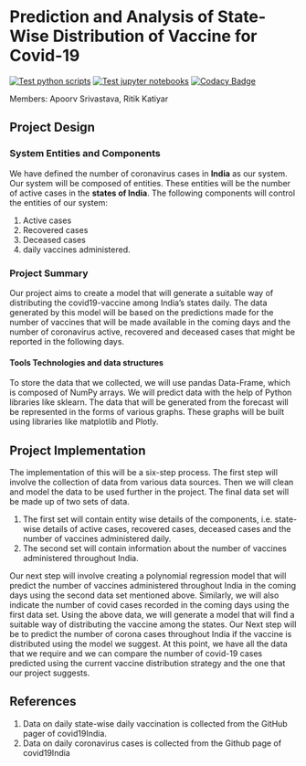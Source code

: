 # Prediction and Analysis of State-Wise Distribution of Vaccine for Covid-19

[![Test python scripts](https://github.com/MaskedCarrot/vaccine-model/actions/workflows/test_scripts.yml/badge.svg)](https://github.com/MaskedCarrot/vaccine-model/actions/workflows/test_scripts.yml) [![Test jupyter notebooks](https://github.com/MaskedCarrot/vaccine-model/actions/workflows/test_notebooks.yml/badge.svg)](https://github.com/MaskedCarrot/vaccine-model/actions/workflows/test_notebooks.yml) [![Codacy Badge](https://app.codacy.com/project/badge/Grade/0f424492fa4e45c6ba5a2042c840c823)](https://www.codacy.com/gh/MaskedCarrot/vaccine-model/dashboard?utm_source=github.com&amp;utm_medium=referral&amp;utm_content=MaskedCarrot/vaccine-model&amp;utm_campaign=Badge_Grade)

Members: Apoorv Srivastava, Ritik Katiyar

## Project Design

### System Entities and Components

We have defined the number of coronavirus cases in **India** as our system. Our system
will be composed of entities. These entities will be the number of active cases in the **states of
India**. The following components will control the entities of our system:

1. Active cases
2. Recovered cases
3. Deceased cases
4. daily vaccines administered.

### Project Summary

Our project aims to create a model that will generate a suitable way of distributing the
covid19-vaccine among India’s states daily. The data generated by this model will be based
on the predictions made for the number of vaccines that will be made available in the coming
days and the number of coronavirus active, recovered and deceased cases that might be
reported in the following days.

#### Tools Technologies and data structures

To store the data that we collected, we will use pandas Data-Frame, which is
composed of NumPy arrays. We will predict data with the help of Python libraries like
sklearn. The data that will be generated from the forecast will be represented in the forms of
various graphs. These graphs will be built using libraries like matplotlib and Plotly.

## Project Implementation

The implementation of this will be a six-step process. The first step will involve the
collection of data from various data sources. Then we will clean and model the data to be
used further in the project. The final data set will be made up of two sets of data.

1. The first set will contain entity wise details of the components, i.e. state-wise details
    of active cases, recovered cases, deceased cases and the number of vaccines
    administered daily.
2. The second set will contain information about the number of vaccines administered
    throughout India.

Our next step will involve creating a polynomial regression model that will predict the
number of vaccines administered throughout India in the coming days using the second
data set mentioned above. Similarly, we will also indicate the number of covid cases recorded
in the coming days using the first data set.
Using the above data, we will generate a model that will find a suitable way of distributing
the vaccine among the states.
Our Next step will be to predict the number of corona cases throughout India if the vaccine is
distributed using the model we suggest. At this point, we have all the data that we require and
we can compare the number of covid-19 cases predicted using the current vaccine
distribution strategy and the one that our project suggests.

## References

1. Data on daily state-wise daily vaccination is collected from the GitHub pager of
    covid19India.
2. Data on daily coronavirus cases is collected from the Github page of covid19India
